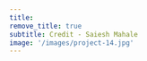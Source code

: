 ```yaml
---
title: 
remove_title: true
subtitle: Credit - Saiesh Mahale
image: '/images/project-14.jpg'
---
```

